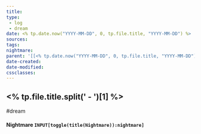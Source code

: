 ```yaml
---
title: 
type: 
 - log
 - dream
date: <% tp.date.now("YYYY-MM-DD", 0, tp.file.title, "YYYY-MM-DD") %>
sources: 
tags:
nightmare:
parent: '[[<% tp.date.now("YYYY-MM-DD", 0, tp.file.title, "YYYY-MM-DD") %>]]'
date-created: 
date-modified: 
cssclasses: 
---
```


## <% tp.file.title.split(' - ')[1] %>

#dream

#### Nightmare `INPUT[toggle(title(Nightmare)):nightmare]`